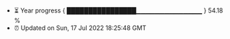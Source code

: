 - ⏳ Year progress { ████████████████▁▁▁▁▁▁▁▁▁▁▁▁▁▁ } 54.18 %
- ⏰ Updated on Sun, 17 Jul 2022 18:25:48 GMT

